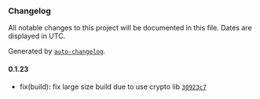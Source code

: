 ### Changelog

All notable changes to this project will be documented in this file. Dates are displayed in UTC.

Generated by [`auto-changelog`](https://github.com/CookPete/auto-changelog).

#### 0.1.23

- fix(build): fix large size build due to use crypto lib [`30923c7`](https://github.com/tctien342/comfyui-sdk/commit/30923c7074a428cd8c4f7d1bd162dc130b87164f)
